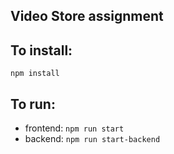 ## Video Store assignment

## To install:
`npm install`

## To run:
- frontend: `npm run start`
- backend: `npm run start-backend`
